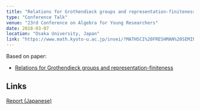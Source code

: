 ```yaml
---
title: "Relations for Grothendieck groups and representation-finiteness"
type: "Conference Talk"
venue: "23rd Conference on Algebra for Young Researchers"
date: 2018-03-07
location: "Osaka University, Japan"
link: "https://www.math.kyoto-u.ac.jp/insei/?MATHSCI%20FRESHMAN%20SEMINAR%202018"
---
```


Based on paper:
- [Relations for Grothendieck groups and representation-finiteness](/papers/relations)

## Links
[Report (Japanese)](/files/wakate2018.pdf)

